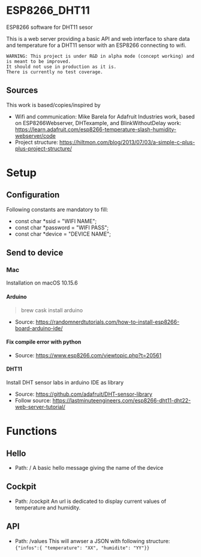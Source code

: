 # ESP8266_DHT11

ESP8266 software for DHT11 sesor

This is a web server providing a basic API and web interface to share data and temperature for a DHT11 sensor with an ESP8266 connecting to wifi.

```
WARNING: This project is under R&D in alpha mode (concept working) and is meant to be improved.
It should not use in production as it is.
There is currently no test coverage.
```

## Sources

This work is based/copies/inspired by

- Wifi and communication: Mike Barela for Adafruit Industries work, based on ESP8266Webserver, DHTexample, and BlinkWithoutDelay work: https://learn.adafruit.com/esp8266-temperature-slash-humidity-webserver/code
- Project structure: https://hiltmon.com/blog/2013/07/03/a-simple-c-plus-plus-project-structure/

# Setup

## Configuration

Following constants are mandatory to fill:

- const char \*ssid = "WIFI NAME";
- const char \*password = "WIFI PASS";
- const char \*device = "DEVICE NAME";

## Send to device

### Mac

Installation on macOS 10.15.6

#### Arduino

> brew cask install arduino

- Source: https://randomnerdtutorials.com/how-to-install-esp8266-board-arduino-ide/

#### Fix compile error with python

- Source: https://www.esp8266.com/viewtopic.php?t=20561

#### DHT11

Install DHT sensor labs in arduino IDE as library

- Source: https://github.com/adafruit/DHT-sensor-library
- Follow source: https://lastminuteengineers.com/esp8266-dht11-dht22-web-server-tutorial/

# Functions

## Hello

- Path: /
  A basic hello message giving the name of the device

## Cockpit

- Path: /cockpit
  An url is dedicated to display current values of temperature and humidity.

## API

- Path: /values
  This will anwser a JSON with following structure:
  `{"infos":{ "temperature": "XX", "humidite": "YY"}}`

